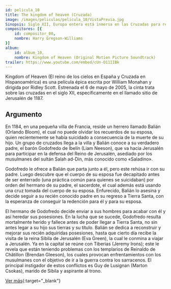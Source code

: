 ```yaml
---
id: pelicula_10
title: The kingdom of heaven (Cruzada)
image: /images/peliculas/pelicula_10/VistaPrevia.jpg
Sinopsis: Siglo XII, Europa entera está inmersa en las Cruzadas para recuperar la Tierra Santa. Godofredo de Ibelin (Liam Neeson), caballero respetado por el rey de Jerusalén y comprometido con el mantenimiento de la paz en la región, emprende la búsqueda de su hijo ilegítimo Balian (Orlando Bloom), joven herrero francés que llora la pérdida de su mujer y su hijo. Godofredo convence a su hijo para que lo acompañe en su misión... (FILMAFFINITY)
compositores: [{
    id: compositor_08,
    nombre: Harry Gregson-Williams
}]
album:
    id: album_10,
    nombre: Kingdom of Heaven (Original Motion Picture Soundtrack)
trailer: https://www.youtube.com/embed/cUn-O11IIBk
---
```


Kingdom of Heaven (El reino de los cielos en España y Cruzada en Hispanoamérica) es una película épica escrita por William Monahan y dirigida por Ridley Scott. Estrenada el 6 de mayo de 2005, la cinta trata sobre las cruzadas en el siglo XII, específicamente en el llamado sitio de Jerusalén de 1187.

## Argumento

En 1184, en una pequeña villa de Francia, reside un herrero llamado Balián (Orlando Bloom), el cual no puede olvidar los recuerdos de su esposa, quien recientemente se había suicidado a consecuencia de la muerte de su hijo. Un grupo de cruzados llega a la villa y Balián conoce a su verdadero padre, el barón Godofredo de Ibelín (Liam Neeson), que va hacia Jerusalén para participar en la defensa del Reino de Jerusalén, asediado por los musulmanes del sultán Salah ad-Din, más conocido como «Saladino».

Godofredo le ofrece a Balián que parta junto a él, pero este rehúsa ir con su padre. Luego descubre que el cuerpo de su esposa fue decapitado antes de ser enterrado (una práctica común para quienes se suicidaban) por orden del hermano de su padre, el sacerdote, el cual además está usando una cruz tomada del cuerpo de su esposa. Enfurecido, Balián lo asesina y decide seguir a su recién conocido padre en su regreso a Tierra Santa, con la esperanza de conseguir la redención para él y para su esposa.

El hermano de Godofredo decide enviar a sus hombres para acabar con él y así heredar sus posesiones. En la lucha que se sucede, Godofredo resulta mortalmente herido y fallece antes de poder llegar a Tierra Santa, no sin antes legar a su hijo sus tierras y su título. Balián se dedica a reconstruir y mejorar sus recién adquiridas posesiones, hasta que cierto día recibe la visita de la reina Sibila de Jerusalén (Eva Green), la cual le conmina a viajar a Jerusalén. Ya en la capital se reúne con Tiberias (Jeremy Irons); este le revela que están teniendo problemas con los templarios de Reinaldo de Châtillon (Brendan Gleeson), los cuales provocan enfrentamientos con los musulmanes con el objetivo de ir a la guerra contra los sarracenos. El principal instigador de estos conflictos es Guy de Lusignan (Marton Csokas), marido de Sibila y aspirante al trono.

[Ver más](https://es.wikipedia.org/wiki/Kingdom_of_Heaven){:target="_blank"}